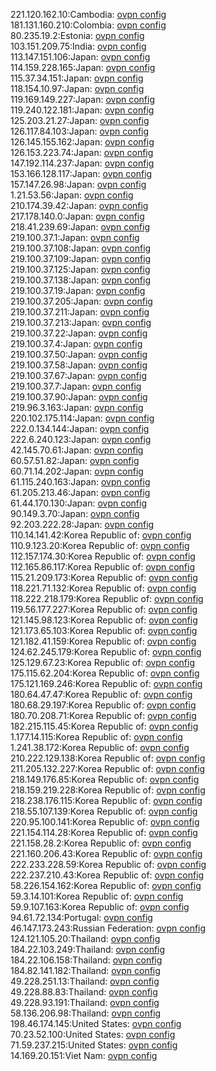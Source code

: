 221.120.162.10:Cambodia: [ovpn config](vpn/221_120_162_10.ovpn)  
181.131.160.210:Colombia: [ovpn config](vpn/181_131_160_210.ovpn)  
80.235.19.2:Estonia: [ovpn config](vpn/80_235_19_2.ovpn)  
103.151.209.75:India: [ovpn config](vpn/103_151_209_75.ovpn)  
113.147.151.106:Japan: [ovpn config](vpn/113_147_151_106.ovpn)  
114.159.228.165:Japan: [ovpn config](vpn/114_159_228_165.ovpn)  
115.37.34.151:Japan: [ovpn config](vpn/115_37_34_151.ovpn)  
118.154.10.97:Japan: [ovpn config](vpn/118_154_10_97.ovpn)  
119.169.149.227:Japan: [ovpn config](vpn/119_169_149_227.ovpn)  
119.240.122.181:Japan: [ovpn config](vpn/119_240_122_181.ovpn)  
125.203.21.27:Japan: [ovpn config](vpn/125_203_21_27.ovpn)  
126.117.84.103:Japan: [ovpn config](vpn/126_117_84_103.ovpn)  
126.145.155.162:Japan: [ovpn config](vpn/126_145_155_162.ovpn)  
126.153.223.74:Japan: [ovpn config](vpn/126_153_223_74.ovpn)  
147.192.114.237:Japan: [ovpn config](vpn/147_192_114_237.ovpn)  
153.166.128.117:Japan: [ovpn config](vpn/153_166_128_117.ovpn)  
157.147.26.98:Japan: [ovpn config](vpn/157_147_26_98.ovpn)  
1.21.53.56:Japan: [ovpn config](vpn/1_21_53_56.ovpn)  
210.174.39.42:Japan: [ovpn config](vpn/210_174_39_42.ovpn)  
217.178.140.0:Japan: [ovpn config](vpn/217_178_140_0.ovpn)  
218.41.239.69:Japan: [ovpn config](vpn/218_41_239_69.ovpn)  
219.100.37.1:Japan: [ovpn config](vpn/219_100_37_1.ovpn)  
219.100.37.108:Japan: [ovpn config](vpn/219_100_37_108.ovpn)  
219.100.37.109:Japan: [ovpn config](vpn/219_100_37_109.ovpn)  
219.100.37.125:Japan: [ovpn config](vpn/219_100_37_125.ovpn)  
219.100.37.138:Japan: [ovpn config](vpn/219_100_37_138.ovpn)  
219.100.37.19:Japan: [ovpn config](vpn/219_100_37_19.ovpn)  
219.100.37.205:Japan: [ovpn config](vpn/219_100_37_205.ovpn)  
219.100.37.211:Japan: [ovpn config](vpn/219_100_37_211.ovpn)  
219.100.37.213:Japan: [ovpn config](vpn/219_100_37_213.ovpn)  
219.100.37.22:Japan: [ovpn config](vpn/219_100_37_22.ovpn)  
219.100.37.4:Japan: [ovpn config](vpn/219_100_37_4.ovpn)  
219.100.37.50:Japan: [ovpn config](vpn/219_100_37_50.ovpn)  
219.100.37.58:Japan: [ovpn config](vpn/219_100_37_58.ovpn)  
219.100.37.67:Japan: [ovpn config](vpn/219_100_37_67.ovpn)  
219.100.37.7:Japan: [ovpn config](vpn/219_100_37_7.ovpn)  
219.100.37.90:Japan: [ovpn config](vpn/219_100_37_90.ovpn)  
219.96.3.163:Japan: [ovpn config](vpn/219_96_3_163.ovpn)  
220.102.175.114:Japan: [ovpn config](vpn/220_102_175_114.ovpn)  
222.0.134.144:Japan: [ovpn config](vpn/222_0_134_144.ovpn)  
222.6.240.123:Japan: [ovpn config](vpn/222_6_240_123.ovpn)  
42.145.70.61:Japan: [ovpn config](vpn/42_145_70_61.ovpn)  
60.57.51.82:Japan: [ovpn config](vpn/60_57_51_82.ovpn)  
60.71.14.202:Japan: [ovpn config](vpn/60_71_14_202.ovpn)  
61.115.240.163:Japan: [ovpn config](vpn/61_115_240_163.ovpn)  
61.205.213.46:Japan: [ovpn config](vpn/61_205_213_46.ovpn)  
61.44.170.130:Japan: [ovpn config](vpn/61_44_170_130.ovpn)  
90.149.3.70:Japan: [ovpn config](vpn/90_149_3_70.ovpn)  
92.203.222.28:Japan: [ovpn config](vpn/92_203_222_28.ovpn)  
110.14.141.42:Korea Republic of: [ovpn config](vpn/110_14_141_42.ovpn)  
110.9.123.20:Korea Republic of: [ovpn config](vpn/110_9_123_20.ovpn)  
112.157.174.30:Korea Republic of: [ovpn config](vpn/112_157_174_30.ovpn)  
112.165.86.117:Korea Republic of: [ovpn config](vpn/112_165_86_117.ovpn)  
115.21.209.173:Korea Republic of: [ovpn config](vpn/115_21_209_173.ovpn)  
118.221.71.132:Korea Republic of: [ovpn config](vpn/118_221_71_132.ovpn)  
118.222.218.179:Korea Republic of: [ovpn config](vpn/118_222_218_179.ovpn)  
119.56.177.227:Korea Republic of: [ovpn config](vpn/119_56_177_227.ovpn)  
121.145.98.123:Korea Republic of: [ovpn config](vpn/121_145_98_123.ovpn)  
121.173.65.103:Korea Republic of: [ovpn config](vpn/121_173_65_103.ovpn)  
121.182.41.159:Korea Republic of: [ovpn config](vpn/121_182_41_159.ovpn)  
124.62.245.179:Korea Republic of: [ovpn config](vpn/124_62_245_179.ovpn)  
125.129.67.23:Korea Republic of: [ovpn config](vpn/125_129_67_23.ovpn)  
175.115.62.204:Korea Republic of: [ovpn config](vpn/175_115_62_204.ovpn)  
175.121.169.246:Korea Republic of: [ovpn config](vpn/175_121_169_246.ovpn)  
180.64.47.47:Korea Republic of: [ovpn config](vpn/180_64_47_47.ovpn)  
180.68.29.197:Korea Republic of: [ovpn config](vpn/180_68_29_197.ovpn)  
180.70.208.71:Korea Republic of: [ovpn config](vpn/180_70_208_71.ovpn)  
182.215.115.45:Korea Republic of: [ovpn config](vpn/182_215_115_45.ovpn)  
1.177.14.115:Korea Republic of: [ovpn config](vpn/1_177_14_115.ovpn)  
1.241.38.172:Korea Republic of: [ovpn config](vpn/1_241_38_172.ovpn)  
210.222.129.138:Korea Republic of: [ovpn config](vpn/210_222_129_138.ovpn)  
211.205.132.227:Korea Republic of: [ovpn config](vpn/211_205_132_227.ovpn)  
218.149.176.85:Korea Republic of: [ovpn config](vpn/218_149_176_85.ovpn)  
218.159.219.228:Korea Republic of: [ovpn config](vpn/218_159_219_228.ovpn)  
218.238.176.115:Korea Republic of: [ovpn config](vpn/218_238_176_115.ovpn)  
218.55.107.139:Korea Republic of: [ovpn config](vpn/218_55_107_139.ovpn)  
220.95.100.141:Korea Republic of: [ovpn config](vpn/220_95_100_141.ovpn)  
221.154.114.28:Korea Republic of: [ovpn config](vpn/221_154_114_28.ovpn)  
221.158.28.2:Korea Republic of: [ovpn config](vpn/221_158_28_2.ovpn)  
221.160.206.43:Korea Republic of: [ovpn config](vpn/221_160_206_43.ovpn)  
222.233.228.59:Korea Republic of: [ovpn config](vpn/222_233_228_59.ovpn)  
222.237.210.43:Korea Republic of: [ovpn config](vpn/222_237_210_43.ovpn)  
58.226.154.162:Korea Republic of: [ovpn config](vpn/58_226_154_162.ovpn)  
59.3.14.101:Korea Republic of: [ovpn config](vpn/59_3_14_101.ovpn)  
59.9.107.163:Korea Republic of: [ovpn config](vpn/59_9_107_163.ovpn)  
94.61.72.134:Portugal: [ovpn config](vpn/94_61_72_134.ovpn)  
46.147.173.243:Russian Federation: [ovpn config](vpn/46_147_173_243.ovpn)  
124.121.105.20:Thailand: [ovpn config](vpn/124_121_105_20.ovpn)  
184.22.103.249:Thailand: [ovpn config](vpn/184_22_103_249.ovpn)  
184.22.106.158:Thailand: [ovpn config](vpn/184_22_106_158.ovpn)  
184.82.141.182:Thailand: [ovpn config](vpn/184_82_141_182.ovpn)  
49.228.251.13:Thailand: [ovpn config](vpn/49_228_251_13.ovpn)  
49.228.88.83:Thailand: [ovpn config](vpn/49_228_88_83.ovpn)  
49.228.93.191:Thailand: [ovpn config](vpn/49_228_93_191.ovpn)  
58.136.206.98:Thailand: [ovpn config](vpn/58_136_206_98.ovpn)  
198.46.174.145:United States: [ovpn config](vpn/198_46_174_145.ovpn)  
70.23.52.100:United States: [ovpn config](vpn/70_23_52_100.ovpn)  
71.59.237.215:United States: [ovpn config](vpn/71_59_237_215.ovpn)  
14.169.20.151:Viet Nam: [ovpn config](vpn/14_169_20_151.ovpn)  
